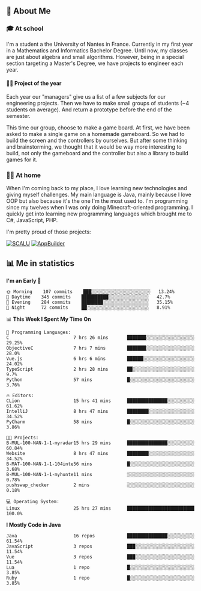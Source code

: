 ## 👀 About Me

### 🎓 At school

I'm a student a the University of Nantes in France. Currently in my first year in a Mathematics and Informatics Bachelor Degree. Until now, my classes are just about algebra and small algorithms. However, being in a special section targeting a Master's Degree, we have projects to engineer each year. 

#### 🔧🔬 Project of the year

Each year our "managers" give us a list of a few subjects for our engineering projects. Then we have to make small groups of students (~4 students on average). And return a prototype before the end of the semester.

This time our group, choose to make a game board. At first, we have been asked to make a single game on a homemade gameboard. So we had to build the screen and the controllers by ourselves. 
But after some thinking and brainstorming, we thought that it would be way more interesting to build, not only the gameboard and the controller but also a library to build games for it.

### 👨‍💻 At home

When I'm coming back to my place, I love learning new technologies and giving myself challenges. My main language is Java, mainly because I love OOP but also because it's the one I'm the most used to. I'm programming since my twelves when I was only doing Minecraft-oriented programming.  I quickly get into learning new programming languages which brought me to C#, JavaScript, PHP. 

I'm pretty proud of those projects:

[![SCALU](https://github-readme-stats.vercel.app/api/pin?username=renardfute&repo=SCALU)](https://github.com/renardfute/scalu)
[![AppBuilder](https://github-readme-stats.vercel.app/api/pin?username=pulsedev2&repo=AppBuilder)](https://github.com/pulsedev2/AppBuilder)

## 📊 Me in statistics
<!--START_SECTION:waka-->
**I'm an Early 🐤** 

```text
🌞 Morning    107 commits    ███░░░░░░░░░░░░░░░░░░░░░░   13.24% 
🌆 Daytime    345 commits    ██████████░░░░░░░░░░░░░░░   42.7% 
🌃 Evening    284 commits    ████████░░░░░░░░░░░░░░░░░   35.15% 
🌙 Night      72 commits     ██░░░░░░░░░░░░░░░░░░░░░░░   8.91%

```


📊 **This Week I Spent My Time On** 

```text
💬 Programming Languages: 
C                        7 hrs 26 mins       ███████░░░░░░░░░░░░░░░░░░   29.25% 
ObjectiveC               7 hrs 7 mins        ███████░░░░░░░░░░░░░░░░░░   28.0% 
Vue.js                   6 hrs 6 mins        ██████░░░░░░░░░░░░░░░░░░░   24.02% 
TypeScript               2 hrs 28 mins       ██░░░░░░░░░░░░░░░░░░░░░░░   9.7% 
Python                   57 mins             █░░░░░░░░░░░░░░░░░░░░░░░░   3.76%

🔥 Editors: 
CLion                    15 hrs 41 mins      ███████████████░░░░░░░░░░   61.62% 
IntelliJ                 8 hrs 47 mins       ████████░░░░░░░░░░░░░░░░░   34.52% 
PyCharm                  58 mins             █░░░░░░░░░░░░░░░░░░░░░░░░   3.86%

🐱‍💻 Projects: 
B-MUL-100-NAN-1-1-myradar15 hrs 29 mins      ███████████████░░░░░░░░░░   60.84% 
Website                  8 hrs 47 mins       ████████░░░░░░░░░░░░░░░░░   34.52% 
B-MAT-100-NAN-1-1-104inte56 mins             █░░░░░░░░░░░░░░░░░░░░░░░░   3.68% 
B-MUL-100-NAN-1-1-myhunte11 mins             ░░░░░░░░░░░░░░░░░░░░░░░░░   0.78% 
pushswap_checker         2 mins              ░░░░░░░░░░░░░░░░░░░░░░░░░   0.18%

💻 Operating System: 
Linux                    25 hrs 27 mins      █████████████████████████   100.0%

```

**I Mostly Code in Java** 

```text
Java                     16 repos            ███████████████░░░░░░░░░░   61.54% 
JavaScript               3 repos             ███░░░░░░░░░░░░░░░░░░░░░░   11.54% 
Vue                      3 repos             ███░░░░░░░░░░░░░░░░░░░░░░   11.54% 
Lua                      1 repo              █░░░░░░░░░░░░░░░░░░░░░░░░   3.85% 
Ruby                     1 repo              █░░░░░░░░░░░░░░░░░░░░░░░░   3.85%

```



<!--END_SECTION:waka-->
